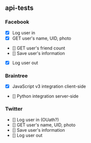 ## api-tests

### Facebook
- [x] Log user in
- [x] GET user's name, UID, photo
- [] GET user's friend count
- [] Save user's information
- [x] Log user out

### Braintree
- [x] JavaScript v3 integration client-side
- [] Python integration server-side

### Twitter
- [] Log user in (OUath?)
- [] GET user's name, UID, photo
- [] Save user's information
- [] Log user out
